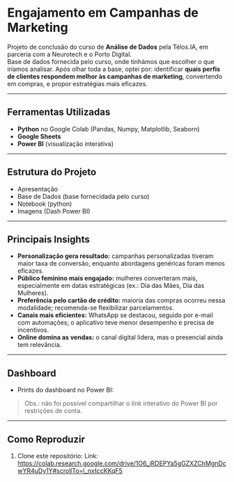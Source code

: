 #  Engajamento em Campanhas de Marketing

Projeto de conclusão do curso de **Análise de Dados** pela Télos.IA, em parceria com a Neurotech e o Porto Digital.  
Base de dados fornecida pelo curso, onde tinhámos que escolher o que iríamos analisar.
Após olhar toda a base, optei por: identificar **quais perfis de clientes respondem melhor às campanhas de marketing**, convertendo em compras, e propor estratégias mais eficazes.

---

## Ferramentas Utilizadas
- **Python** no Google Colab (Pandas, Numpy, Matplotlib, Seaborn)
- **Google Sheets**
- **Power BI** (visualização interativa)

---

##  Estrutura do Projeto
- Apresentação
- Base de Dados (base fornecidada pelo curso)
- Notebook (python)
- Imagens (Dash Power BI)


---

## Principais Insights
- **Personalização gera resultado:** campanhas personalizadas tiveram maior taxa de conversão, enquanto abordagens genéricas foram menos eficazes.  
- **Público feminino mais engajado:** mulheres converteram mais, especialmente em datas estratégicas (ex.: Dia das Mães, Dia das Mulheres).  
- **Preferência pelo cartão de crédito:** maioria das compras ocorreu nessa modalidade; recomenda-se flexibilizar parcelamentos.  
- **Canais mais eficientes:** WhatsApp se destacou, seguido por e-mail com automações; o aplicativo teve menor desempenho e precisa de incentivos.  
- **Online domina as vendas:** o canal digital lidera, mas o presencial ainda tem relevância.  

---

##  Dashboard
- Prints do dashboard no Power BI:  
> Obs.: não foi possível compartilhar o link interativo do Power BI por restrições de conta.

---

## Como Reproduzir
1. Clone este repositório:
   Link: https://colab.research.google.com/drive/1O6_iRDEPYa5gGZXZChMgnDcwYR4uDy1Y#scrollTo=l_nxtccKKqF5
   

